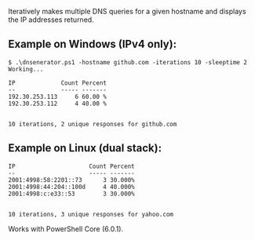 Iteratively makes multiple DNS queries for a given hostname and displays the IP addresses returned.

## Example on Windows (IPv4 only):
```
$ .\dnsenerator.ps1 -hostname github.com -iterations 10 -sleeptime 2
Working...

IP             Count Percent
--             ----- -------
192.30.253.113     6 60.00 %
192.30.253.112     4 40.00 %


10 iterations, 2 unique responses for github.com
```

## Example on Linux (dual stack):
```
IP                     Count Percent
--                     ----- -------
2001:4998:58:2201::73      3 30.000%
2001:4998:44:204::100d     4 40.000%
2001:4998:c:e33::53        3 30.000%


10 iterations, 3 unique responses for yahoo.com
```

Works with PowerShell Core (6.0.1).
